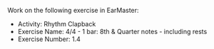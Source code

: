 Work on the following exercise in EarMaster:
- Activity: Rhythm Clapback
- Exercise Name: 4/4 - 1 bar: 8th & Quarter notes - including rests
- Exercise Number: 1.4
